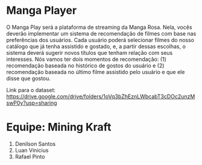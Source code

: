 # Manga Player
O Manga Play será a plataforma de streaming da Manga Rosa. Nela, vocês deverão implementar um sistema de recomendação de filmes com base nas preferências dos usuários. Cada usuário poderá selecionar filmes do nosso catálogo que já tenha assistido e gostado, e, a partir dessas escolhas, o sistema deverá sugerir novos títulos que tenham relação com seus interesses. Nós vamos ter dois momentos de recomendação: (1) recomendação baseada no histórico de gostos do usuário e (2) recomendação baseada no último filme assistido pelo usuário e que ele disse que gostou. 

Link para o dataset: https://drive.google.com/drive/folders/1oVq3bZhEznLWbcabT3cDOc2unzMswP0y?usp=sharing

# Equipe: Mining Kraft
1. Denilson Santos
2. Luan Vinicius
3. Rafael Pinto